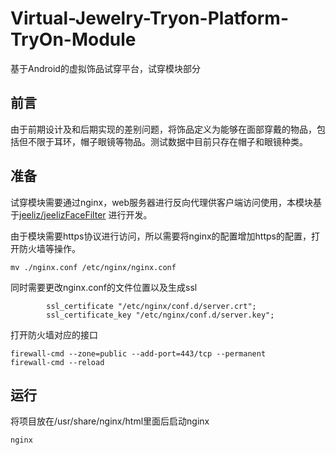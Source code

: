 # Virtual-Jewelry-Tryon-Platform-TryOn-Module

基于Android的虚拟饰品试穿平台，试穿模块部分

## 前言
由于前期设计及和后期实现的差别问题，将饰品定义为能够在面部穿戴的物品，包括但不限于耳环，帽子眼镜等物品。测试数据中目前只存在帽子和眼镜种类。


## 准备
试穿模块需要通过nginx，web服务器进行反向代理供客户端访问使用，本模块基于[jeeliz/jeelizFaceFilter](https://github.com/jeeliz/jeelizFaceFilter) 进行开发。

由于模块需要https协议进行访问，所以需要将nginx的配置增加https的配置，打开防火墙等操作。
```
mv ./nginx.conf /etc/nginx/nginx.conf
```

同时需要更改nginx.conf的文件位置以及生成ssl
```
        ssl_certificate "/etc/nginx/conf.d/server.crt";
        ssl_certificate_key "/etc/nginx/conf.d/server.key";
```

打开防火墙对应的接口
```
firewall-cmd --zone=public --add-port=443/tcp --permanent
firewall-cmd --reload
```

## 运行
将项目放在/usr/share/nginx/html里面后启动nginx
```
nginx
```